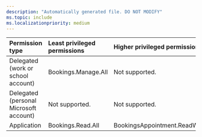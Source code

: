 ```yaml
---
description: "Automatically generated file. DO NOT MODIFY"
ms.topic: include
ms.localizationpriority: medium
---
```


|Permission type|Least privileged permissions|Higher privileged permissions|
|:---|:---|:---|
|Delegated (work or school account)|Bookings.Manage.All|Not supported.|
|Delegated (personal Microsoft account)|Not supported.|Not supported.|
|Application|Bookings.Read.All|BookingsAppointment.ReadWrite.All|


